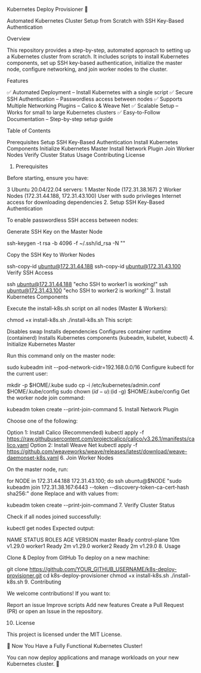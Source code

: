 Kubernetes Deploy Provisioner 🚀

Automated Kubernetes Cluster Setup from Scratch with SSH Key-Based Authentication

Overview

This repository provides a step-by-step, automated approach to setting up a Kubernetes cluster from scratch. It includes scripts to install Kubernetes components, set up SSH key-based authentication, initialize the master node, configure networking, and join worker nodes to the cluster.

Features

✅ Automated Deployment – Install Kubernetes with a single script
✅ Secure SSH Authentication – Passwordless access between nodes
✅ Supports Multiple Networking Plugins – Calico & Weave Net
✅ Scalable Setup – Works for small to large Kubernetes clusters
✅ Easy-to-Follow Documentation – Step-by-step setup guide

Table of Contents

Prerequisites
Setup SSH Key-Based Authentication
Install Kubernetes Components
Initialize Kubernetes Master
Install Network Plugin
Join Worker Nodes
Verify Cluster Status
Usage
Contributing
License
1. Prerequisites

Before starting, ensure you have:

3 Ubuntu 20.04/22.04 servers:
1 Master Node (172.31.38.167)
2 Worker Nodes (172.31.44.188, 172.31.43.100)
User with sudo privileges
Internet access for downloading dependencies
2. Setup SSH Key-Based Authentication

To enable passwordless SSH access between nodes:

Generate SSH Key on the Master Node

ssh-keygen -t rsa -b 4096 -f ~/.ssh/id_rsa -N ""

Copy the SSH Key to Worker Nodes

ssh-copy-id ubuntu@172.31.44.188
ssh-copy-id ubuntu@172.31.43.100
Verify SSH Access

ssh ubuntu@172.31.44.188 "echo SSH to worker1 is working!"
ssh ubuntu@172.31.43.100 "echo SSH to worker2 is working!"
3. Install Kubernetes Components

Execute the install-k8s.sh script on all nodes (Master & Workers):

chmod +x install-k8s.sh
./install-k8s.sh
This script:

Disables swap
Installs dependencies
Configures container runtime (containerd)
Installs Kubernetes components (kubeadm, kubelet, kubectl)
4. Initialize Kubernetes Master

Run this command only on the master node:

sudo kubeadm init --pod-network-cidr=192.168.0.0/16
Configure kubectl for the current user:

mkdir -p $HOME/.kube
sudo cp -i /etc/kubernetes/admin.conf $HOME/.kube/config
sudo chown $(id -u):$(id -g) $HOME/.kube/config
Get the worker node join command:

kubeadm token create --print-join-command
5. Install Network Plugin

Choose one of the following:

Option 1: Install Calico (Recommended)
kubectl apply -f https://raw.githubusercontent.com/projectcalico/calico/v3.26.1/manifests/calico.yaml
Option 2: Install Weave Net
kubectl apply -f https://github.com/weaveworks/weave/releases/latest/download/weave-daemonset-k8s.yaml
6. Join Worker Nodes

On the master node, run:

for NODE in 172.31.44.188 172.31.43.100; do
  ssh ubuntu@$NODE "sudo kubeadm join 172.31.38.167:6443 --token <TOKEN> --discovery-token-ca-cert-hash sha256:<HASH>"
done
Replace <TOKEN> and <HASH> with values from:

kubeadm token create --print-join-command
7. Verify Cluster Status

Check if all nodes joined successfully:

kubectl get nodes
Expected output:

NAME       STATUS   ROLES           AGE     VERSION
master     Ready    control-plane   10m     v1.29.0
worker1    Ready    <none>          2m      v1.29.0
worker2    Ready    <none>          2m      v1.29.0
8. Usage

Clone & Deploy from GitHub
To deploy on a new machine:

git clone https://github.com/YOUR_GITHUB_USERNAME/k8s-deploy-provisioner.git
cd k8s-deploy-provisioner
chmod +x install-k8s.sh
./install-k8s.sh
9. Contributing

We welcome contributions! If you want to:

Report an issue
Improve scripts
Add new features
Create a Pull Request (PR) or open an Issue in the repository.

10. License

This project is licensed under the MIT License.

🚀 Now You Have a Fully Functional Kubernetes Cluster!

You can now deploy applications and manage workloads on your new Kubernetes cluster. 🎯
